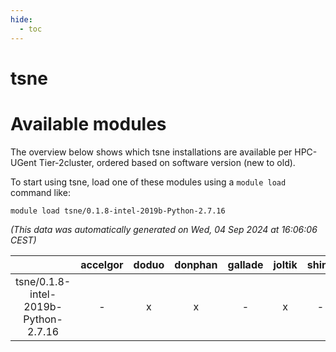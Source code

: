 ```yaml
---
hide:
  - toc
---
```


tsne
====

# Available modules


The overview below shows which tsne installations are available per HPC-UGent Tier-2cluster, ordered based on software version (new to old).

To start using tsne, load one of these modules using a `module load` command like:

```shell
module load tsne/0.1.8-intel-2019b-Python-2.7.16
```

*(This data was automatically generated on Wed, 04 Sep 2024 at 16:06:06 CEST)*  

| |accelgor|doduo|donphan|gallade|joltik|shinx|skitty|
| :---: | :---: | :---: | :---: | :---: | :---: | :---: | :---: |
|tsne/0.1.8-intel-2019b-Python-2.7.16|-|x|x|-|x|-|x|
